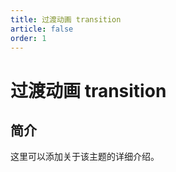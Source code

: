 ```yaml
---
title: 过渡动画 transition
article: false
order: 1
---
```


# 过渡动画 transition

## 简介

这里可以添加关于该主题的详细介绍。
